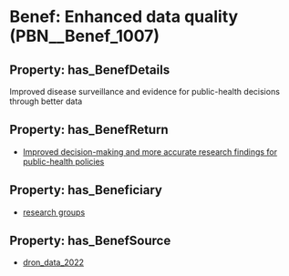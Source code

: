 # Benef: __Enhanced data quality__ (PBN__Benef_1007)

## Property: has_BenefDetails

Improved disease surveillance and evidence for public-health decisions through better data

## Property: has_BenefReturn

* [Improved decision-making and more accurate research findings for public-health policies](../BenefReturn/PBN__BenefReturn_1121)

## Property: has_Beneficiary

* [research groups](../Stakeholder/PBN__Stakeholder_172)

## Property: has_BenefSource

* [dron_data_2022](../Article/PBN__Article_208)

